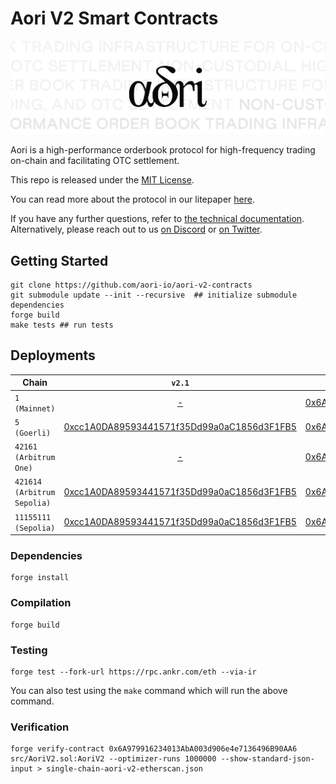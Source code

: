 # Aori V2 Smart Contracts

![.](assets/aori.svg)

Aori is a high-performance orderbook protocol for high-frequency trading on-chain and facilitating OTC settlement.

This repo is released under the [MIT License](LICENSE).

You can read more about the protocol in our litepaper [here](https://aori-io.notion.site/Aori-A-Litepaper-62f809b5c25c4798ad2c1d48d883e7bd?pvs=4).


If you have any further questions, refer to [the technical documentation](https://www.aori.io/developers). Alternatively, please reach out to us [on Discord](https://discord.gg/K37wkh2ZfR) or [on Twitter](https://twitter.com/aori_io).

## Getting Started

```
git clone https://github.com/aori-io/aori-v2-contracts
git submodule update --init --recursive  ## initialize submodule dependencies
forge build
make tests ## run tests
```

## Deployments

| Chain | `v2.1` | `v2.0` |
| --- | :---: | --- |
| `1 (Mainnet)` | [-]() | [0x6A979916234013AbA003d906e4e7136496B90AA6](https://etherscan.io/address/0x6A979916234013AbA003d906e4e7136496B90AA6#code) | [0x6A979916234013AbA003d906e4e7136496B90AA6](https://etherscan.io/address/0x6A979916234013AbA003d906e4e7136496B90AA6#code) |
| `5 (Goerli)` | [0xcc1A0DA89593441571f35Dd99a0aC1856d3F1FB5](https://goerli.etherscan.io/address/0xcc1A0DA89593441571f35Dd99a0aC1856d3F1FB5#code) | [0x6A979916234013AbA003d906e4e7136496B90AA6](https://goerli.etherscan.io/address/0x6A979916234013AbA003d906e4e7136496B90AA6#code) |
| `42161 (Arbitrum One)` |  [-]() | [0x6A979916234013AbA003d906e4e7136496B90AA6](https://arbiscan.io/address/0x6A979916234013AbA003d906e4e7136496B90AA6#code) |
| `421614 (Arbitrum Sepolia)` |  [0xcc1A0DA89593441571f35Dd99a0aC1856d3F1FB5](https://sepolia.arbiscan.io/address/0xcc1A0DA89593441571f35Dd99a0aC1856d3F1FB5#code) | [0x6A979916234013AbA003d906e4e7136496B90AA6](https://sepolia.arbiscan.io/address/0x6A979916234013AbA003d906e4e7136496B90AA6#code) |
| `11155111 (Sepolia)` |  [0xcc1A0DA89593441571f35Dd99a0aC1856d3F1FB5](https://sepolia.etherscan.io/address/0xcc1A0DA89593441571f35Dd99a0aC1856d3F1FB5#code) | [0x6A979916234013AbA003d906e4e7136496B90AA6](https://sepolia.etherscan.io/address/0x6A979916234013AbA003d906e4e7136496B90AA6#code) |


### Dependencies

```
forge install
```

### Compilation

```
forge build
```

### Testing

```
forge test --fork-url https://rpc.ankr.com/eth --via-ir
```

You can also test using the `make` command which will run the above command.

### Verification

```
forge verify-contract 0x6A979916234013AbA003d906e4e7136496B90AA6 src/AoriV2.sol:AoriV2 --optimizer-runs 1000000 --show-standard-json-input > single-chain-aori-v2-etherscan.json
```